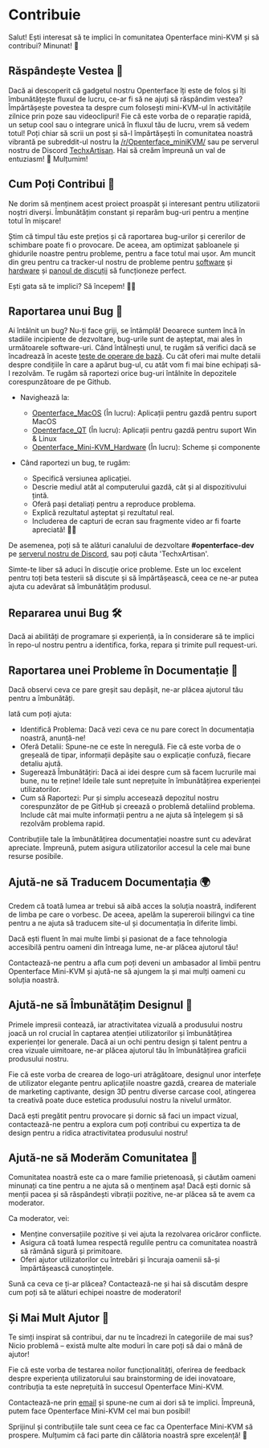 # Contribuie

Salut! Ești interesat să te implici în comunitatea Openterface mini-KVM și să contribui? Minunat! 🧡

## Răspândește Vestea 📢

Dacă ai descoperit că gadgetul nostru Openterface îți este de folos și îți îmbunătățește fluxul de lucru, ce-ar fi să ne ajuți să răspândim vestea? Împărtășește povestea ta despre cum folosești mini-KVM-ul în activitățile zilnice prin poze sau videoclipuri! Fie că este vorba de o reparație rapidă, un setup cool sau o integrare unică în fluxul tău de lucru, vrem să vedem totul! Poți chiar să scrii un post și să-l împărtășești în comunitatea noastră vibrantă pe subreddit-ul nostru la [/r/Openterface_miniKVM/](/reddit) sau pe serverul nostru de Discord [TechxArtisan](/discord). Hai să creăm împreună un val de entuziasm! 🚀 Mulțumim!

## Cum Poți Contribui 🌟

Ne dorim să menținem acest proiect proaspăt și interesant pentru utilizatorii noștri diverși. Îmbunătățim constant și reparăm bug-uri pentru a menține totul în mișcare!

Știm că timpul tău este prețios și că raportarea bug-urilor și cererilor de schimbare poate fi o provocare. De aceea, am optimizat șabloanele și ghidurile noastre pentru probleme, pentru a face totul mai ușor. Am muncit din greu pentru ca tracker-ul nostru de probleme pentru [software](/quick-start/#install-host-application) și [hardware](https://github.com/TechxArtisanStudio/Openterface_Mini-KVM_Hardware) și [panoul de discuții](https://github.com/TechxArtisanStudio/Openterface/discussions) să funcționeze perfect.

Ești gata să te implici? Să începem! 🏊‍♂️

## Raportarea unui Bug 🐛

Ai întâlnit un bug? Nu-ți face griji, se întâmplă! Deoarece suntem încă în stadiile incipiente de dezvoltare, bug-urile sunt de așteptat, mai ales în următoarele software-uri. Când întâlnești unul, te rugăm să verifici dacă se încadrează în aceste [teste de operare de bază](/basic). Cu cât oferi mai multe detalii despre condițiile în care a apărut bug-ul, cu atât vom fi mai bine echipați să-l rezolvăm. Te rugăm să raportezi orice bug-uri întâlnite în depozitele corespunzătoare de pe Github.

- Navighează la:
    - [Openterface_MacOS](https://github.com/TechxArtisanStudio/Openterface_MacOS) (În lucru): Aplicații pentru gazdă pentru suport MacOS
    - [Openterface_QT](https://github.com/TechxArtisanStudio/Openterface_QT) (În lucru): Aplicații pentru gazdă pentru suport Win & Linux
    - [Openterface_Mini-KVM_Hardware](https://github.com/TechxArtisanStudio/Openterface_Mini-KVM_Hardware) (În lucru): Scheme și componente

- Când raportezi un bug, te rugăm:
    - Specifică versiunea aplicației.
    - Descrie mediul atât al computerului gazdă, cât și al dispozitivului țintă.
    - Oferă pași detaliați pentru a reproduce problema.
    - Explică rezultatul așteptat și rezultatul real.
    - Includerea de capturi de ecran sau fragmente video ar fi foarte apreciată! 📸🎥

De asemenea, poți să te alături canalului de dezvoltare **#openterface-dev** pe [serverul nostru de Discord](/discord), sau poți căuta 'TechxArtisan'.

Simte-te liber să aduci în discuție orice probleme. Este un loc excelent pentru toți beta testerii să discute și să împărtășească, ceea ce ne-ar putea ajuta cu adevărat să îmbunătățim produsul.

## Repararea unui Bug 🛠️

Dacă ai abilități de programare și experiență, ia în considerare să te implici în repo-ul nostru pentru a identifica, forka, repara și trimite pull request-uri.

## Raportarea unei Probleme în Documentație 📝

Dacă observi ceva ce pare greșit sau depășit, ne-ar plăcea ajutorul tău pentru a îmbunătăți.

Iată cum poți ajuta:

- Identifică Problema: Dacă vezi ceva ce nu pare corect în documentația noastră, anunță-ne!
- Oferă Detalii: Spune-ne ce este în neregulă. Fie că este vorba de o greșeală de tipar, informații depășite sau o explicație confuză, fiecare detaliu ajută.
- Sugerează Îmbunătățiri: Dacă ai idei despre cum să facem lucrurile mai bune, nu te reține! Ideile tale sunt neprețuite în îmbunătățirea experienței utilizatorilor.
- Cum să Raportezi: Pur și simplu accesează depozitul nostru corespunzător de pe GitHub și creează o problemă detaliind problema. Include cât mai multe informații pentru a ne ajuta să înțelegem și să rezolvăm problema rapid.

Contribuțiile tale la îmbunătățirea documentației noastre sunt cu adevărat apreciate. Împreună, putem asigura utilizatorilor accesul la cele mai bune resurse posibile.

## Ajută-ne să Traducem Documentația 🌍

Credem că toată lumea ar trebui să aibă acces la soluția noastră, indiferent de limba pe care o vorbesc. De aceea, apelăm la supereroii bilingvi ca tine pentru a ne ajuta să traducem site-ul și documentația în diferite limbi.

Dacă ești fluent în mai multe limbi și pasionat de a face tehnologia accesibilă pentru oameni din întreaga lume, ne-ar plăcea ajutorul tău!

Contactează-ne pentru a afla cum poți deveni un ambasador al limbii pentru Openterface Mini-KVM și ajută-ne să ajungem la și mai mulți oameni cu soluția noastră.

## Ajută-ne să Îmbunătățim Designul 🎨

Primele impresii contează, iar atractivitatea vizuală a produsului nostru joacă un rol crucial în captarea atenției utilizatorilor și îmbunătățirea experienței lor generale. Dacă ai un ochi pentru design și talent pentru a crea vizuale uimitoare, ne-ar plăcea ajutorul tău în îmbunătățirea graficii produsului nostru.

Fie că este vorba de crearea de logo-uri atrăgătoare, designul unor interfețe de utilizator elegante pentru aplicațiile noastre gazdă, crearea de materiale de marketing captivante, design 3D pentru diverse carcase cool, atingerea ta creativă poate duce estetica produsului nostru la nivelul următor.

Dacă ești pregătit pentru provocare și dornic să faci un impact vizual, contactează-ne pentru a explora cum poți contribui cu expertiza ta de design pentru a ridica atractivitatea produsului nostru!

## Ajută-ne să Moderăm Comunitatea 🤝

Comunitatea noastră este ca o mare familie prietenoasă, și căutăm oameni minunați ca tine pentru a ne ajuta să o menținem așa! Dacă ești dornic să menții pacea și să răspândești vibrații pozitive, ne-ar plăcea să te avem ca moderator.

Ca moderator, vei:

- Menține conversațiile pozitive și vei ajuta la rezolvarea oricăror conflicte.
- Asigura că toată lumea respectă regulile pentru ca comunitatea noastră să rămână sigură și primitoare.
- Oferi ajutor utilizatorilor cu întrebări și încuraja oamenii să-și împărtășească cunoștințele.

Sună ca ceva ce ți-ar plăcea? Contactează-ne și hai să discutăm despre cum poți să te alături echipei noastre de moderatori!

## Și Mai Mult Ajutor 🚀

Te simți inspirat să contribui, dar nu te încadrezi în categoriile de mai sus? Nicio problemă – există multe alte moduri în care poți să dai o mână de ajutor!

Fie că este vorba de testarea noilor funcționalități, oferirea de feedback despre experiența utilizatorului sau brainstorming de idei inovatoare, contribuția ta este neprețuită în succesul Openterface Mini-KVM.

Contactează-ne prin [email](mailto:info@techxartisan.com) și spune-ne cum ai dori să te implici. Împreună, putem face Openterface Mini-KVM cel mai bun posibil!

Sprijinul și contribuțiile tale sunt ceea ce fac ca Openterface Mini-KVM să prospere. Mulțumim că faci parte din călătoria noastră spre excelență! 🚀